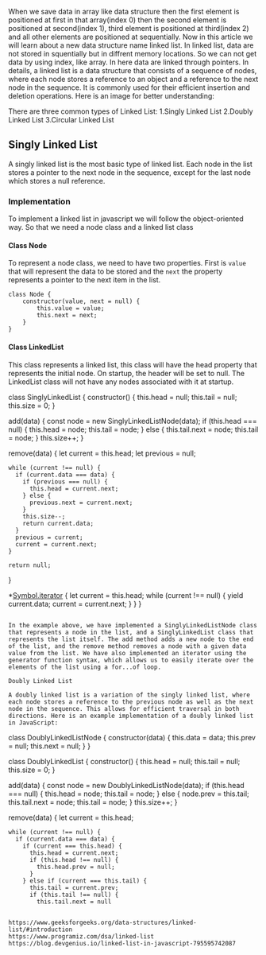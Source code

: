 When we save data in array like data structure then the first element is positioned at first in that array(index 0) then the second element is positioned at second(index 1), third element is positioned at third(index 2) and all other elements are positioned at sequentially. Now in this article we will learn about a new data structure name linked list. In linked list, data are not stored in squentially but in diffrent memory locations. So we can not get data by using index, like array. In here data are linked through pointers. In details, a linked list is a data structure that consists of a sequence of nodes, where each node stores a reference to an object and a reference to the next node in the sequence. It is commonly used for their efficient insertion and deletion operations. Here is an image for better understanding:


There are three common types of Linked List:
1.Singly Linked List
2.Doubly Linked List
3.Circular Linked List

## Singly Linked List

A singly linked list is the most basic type of linked list. Each node in the list stores a pointer to the next node in the sequence, except for the last node which stores a null reference. 

### Implementation
To implement a linked list in javascript we will follow the object-oriented way. So that we need a node class and a linked list class

#### Class Node
To represent a node class, we need to have two properties. First is `value` that will represent the data to be stored and the `next` the property represents a pointer to the next item in the list.

```
class Node {
    constructor(value, next = null) {
        this.value = value; 
        this.next = next; 
    }
}
```

#### Class LinkedList
This class represents a linked list, this class will have the head property that represents the initial node. On startup, the header will be set to null. The LinkedList class will not have any nodes associated with it at startup.



class SinglyLinkedList {
  constructor() {
    this.head = null;
    this.tail = null;
    this.size = 0;
  }

  add(data) {
    const node = new SinglyLinkedListNode(data);
    if (this.head === null) {
      this.head = node;
      this.tail = node;
    } else {
      this.tail.next = node;
      this.tail = node;
    }
    this.size++;
  }

  remove(data) {
    let current = this.head;
    let previous = null;

    while (current !== null) {
      if (current.data === data) {
        if (previous === null) {
          this.head = current.next;
        } else {
          previous.next = current.next;
        }
        this.size--;
        return current.data;
      }
      previous = current;
      current = current.next;
    }

    return null;
  }

  *[Symbol.iterator]() {
    let current = this.head;
    while (current !== null) {
      yield current.data;
      current = current.next;
    }
  }
}
```

In the example above, we have implemented a SinglyLinkedListNode class that represents a node in the list, and a SinglyLinkedList class that represents the list itself. The add method adds a new node to the end of the list, and the remove method removes a node with a given data value from the list. We have also implemented an iterator using the generator function syntax, which allows us to easily iterate over the elements of the list using a for...of loop.

Doubly Linked List

A doubly linked list is a variation of the singly linked list, where each node stores a reference to the previous node as well as the next node in the sequence. This allows for efficient traversal in both directions. Here is an example implementation of a doubly linked list in JavaScript:

```
class DoublyLinkedListNode {
  constructor(data) {
    this.data = data;
    this.prev = null;
    this.next = null;
  }
}

class DoublyLinkedList {
  constructor() {
    this.head = null;
    this.tail = null;
    this.size = 0;
  }

  add(data) {
    const node = new DoublyLinkedListNode(data);
    if (this.head === null) {
      this.head = node;
      this.tail = node;
    } else {
      node.prev = this.tail;
      this.tail.next = node;
      this.tail = node;
    }
    this.size++;
  }

  remove(data) {
    let current = this.head;

    while (current !== null) {
      if (current.data === data) {
        if (current === this.head) {
          this.head = current.next;
          if (this.head !== null) {
            this.head.prev = null;
          }
        } else if (current === this.tail) {
          this.tail = current.prev;
          if (this.tail !== null) {
            this.tail.next = null
```

https://www.geeksforgeeks.org/data-structures/linked-list/#introduction
https://www.programiz.com/dsa/linked-list
https://blog.devgenius.io/linked-list-in-javascript-795595742087